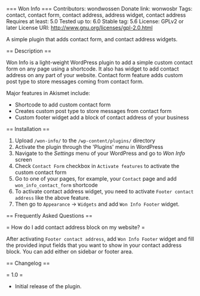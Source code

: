=== Won Info ===
Contributors: wondwossen
Donate link: wonwosbr
Tags: contact, contact form, contact address, address widget, contact address
Requires at least: 5.0
Tested up to: 6.0
Stable tag: 5.6
License: GPLv2 or later
License URI: http://www.gnu.org/licenses/gpl-2.0.html

A simple plugin that adds contact form, and contact address widgets. 

== Description ==

Won Info is a light-weight WordPress plugin to add a simple custom contact form on any page using a shortcode. It also has widget to add contact address on any part of your website. Contact form feature adds custom post type to store messages coming from contact form. 

Major features in Akismet include:

* Shortcode to add custom contact form
* Creates custom post type to store messages from contact form
* Custom footer widget add a block of contact address of your business

== Installation ==

1. Upload `/won-info/` to the `/wp-content/plugins/` directory
1. Activate the plugin through the 'Plugins' menu in WordPress
1. Navigate to the *Settings* menu of your WordPress and go to *Won Info* screen
1. Check `Contact Form` checkbox in `Activate features` to activate the custom contact form
1. Go to one of your pages, for example, your `Contact` page and add `won_info_contact_form` shortcode
1. To activate contact address widget, you need to activate `Footer contact address` like the above feature. 
1. Then go to `Appearance` -> `Widgets` and add `Won Info Footer` widget.

== Frequently Asked Questions ==

= How do I add contact address block on my website? =

After activating `Footer contact address`, add `Won Info Footer` widget and fill the provided input fields that you want to show in your contact address block. You can add either on sidebar or footer area. 

== Changelog ==

= 1.0 =
* Initial release of the plugin.